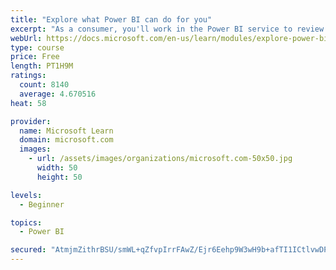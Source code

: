 ```yaml
---
title: "Explore what Power BI can do for you"
excerpt: "As a consumer, you'll work in the Power BI service to review and interact with content that has been shared with you. This module provides the foundational information that you need to work effectively in the Power BI service."
webUrl: https://docs.microsoft.com/en-us/learn/modules/explore-power-bi-service/
type: course
price: Free
length: PT1H9M
ratings:
  count: 8140
  average: 4.670516
heat: 58

provider:
  name: Microsoft Learn
  domain: microsoft.com
  images:
    - url: /assets/images/organizations/microsoft.com-50x50.jpg
      width: 50
      height: 50

levels:
  - Beginner

topics:
  - Power BI

secured: "AtmjmZithrBSU/smWL+qZfvpIrrFAwZ/Ejr6Eehp9W3wH9b+afTI1ICtlvwDPZSlf0sXDTdltKB7tGhh+oZWsYZDOZ5UUPwQceYWfYA9BF93xKs3dw/6dJM336DWY8FSyoO2bUslkaRZsx4/PzMOsaPb4Kd1XRrwoT2UUTbtwCysYSLzPeV54a4b150Y9Nd271VWEKfsjfHe0DP3pvo7Pqgjc/5osP2f0fqBPzalVPw9LG/CT+E63hMxwAlwzInC/qrdHrZNH/r40evWaG3/QFFAijjmWUllOtkzsb/TzXQgxwTbPmXY/81WyTF1//p/bhQN+dkAYI4xoMBk1kmwq0038u1waKYfuS6d1+NQ3QssCqhFbUYMJ7akQb0PDJSV+wAw2BlGd5WY+REtiBranqN6zY66itHSjGiQ9lnx0cg=;YD92G6Jho2xiY0SgAC/L7A=="
---
```


